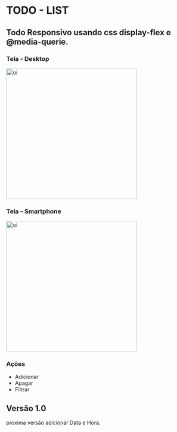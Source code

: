 # TODO - LIST

## Todo Responsivo usando css display-flex e @media-querie.

### Tela - Desktop

<img src="https://user-images.githubusercontent.com/87907917/208271011-421bd3a5-74c2-402b-9909-c8f4e21a9a98.png" title="oi" height="350" weidth="350">

### Tela - Smartphone

<img src="https://user-images.githubusercontent.com/87907917/208271453-b5570c49-2a8e-417a-a097-1f80d0ee5e2b.png" title="oi" height="350" weidth="350">

### **Ações**

* Adicionar
* Apagar
* Filtrar

## Versão 1.0
proxima versão adicionar Data e Hora.
